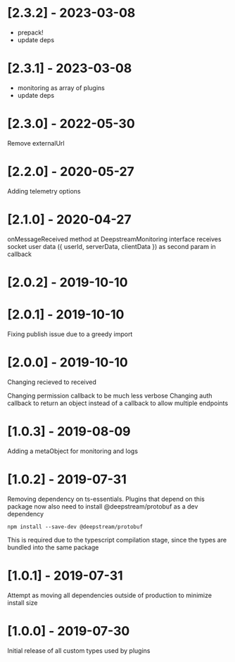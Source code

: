 # [2.3.2] - 2023-03-08

- prepack!
- update deps

# [2.3.1] - 2023-03-08

- monitoring as array of plugins
- update deps

# [2.3.0] - 2022-05-30

Remove externalUrl

# [2.2.0] - 2020-05-27

Adding telemetry options


# [2.1.0] - 2020-04-27

onMessageReceived method at DeepstreamMonitoring interface receives socket user data ({ userId, serverData, clientData }) as second param in callback

# [2.0.2] - 2019-10-10
# [2.0.1] - 2019-10-10

Fixing publish issue due to a greedy import

# [2.0.0] - 2019-10-10

Changing recieved to received

Changing permission callback to be much less verbose
Changing auth callback to return an object instead of a callback to allow multiple endpoints

# [1.0.3] - 2019-08-09

Adding a metaObject for monitoring and logs

# [1.0.2] - 2019-07-31

Removing dependency on ts-essentials. Plugins that depend on this package now also
need to install @deepstream/protobuf as a dev dependency

```
npm install --save-dev @deepstream/protobuf
```

This is required due to the typescript compilation stage, since the types are bundled
into the same package

# [1.0.1] - 2019-07-31

Attempt as moving all dependencies outside of production to minimize install size

# [1.0.0] - 2019-07-30

Initial release of all custom types used by plugins
